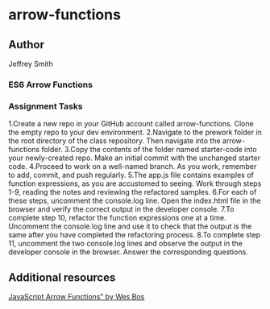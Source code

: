 # arrow-functions

## Author

Jeffrey Smith

### ES6 Arrow Functions

### Assignment Tasks

1.Create a new repo in your GitHub account called arrow-functions. Clone the empty repo to your dev environment.
2.Navigate to the prework folder in the root directory of the class repository. Then navigate into the arrow-functions folder.
3.Copy the contents of the folder named starter-code into your newly-created repo. Make an initial commit with the unchanged starter code.
4.Proceed to work on a well-named branch. As you work, remember to add, commit, and push regularly.
5.The app.js file contains examples of function expressions, as you are accustomed to seeing. Work through steps 1-9, reading the notes and reviewing the refactored samples.
6.For each of these steps, uncomment the console.log line. Open the index.html file in the browser and verify the correct output in the developer console.
7.To complete step 10, refactor the function expressions one at a time. Uncomment the console.log line and use it to check that the output is the same after you have completed the refactoring process.
8.To complete step 11, uncomment the two console.log lines and observe the output in the developer console in the browser. Answer the corresponding questions.

## Additional resources

[JavaScript Arrow Functions” by Wes Bos](https://wesbos.com/arrow-functions)
